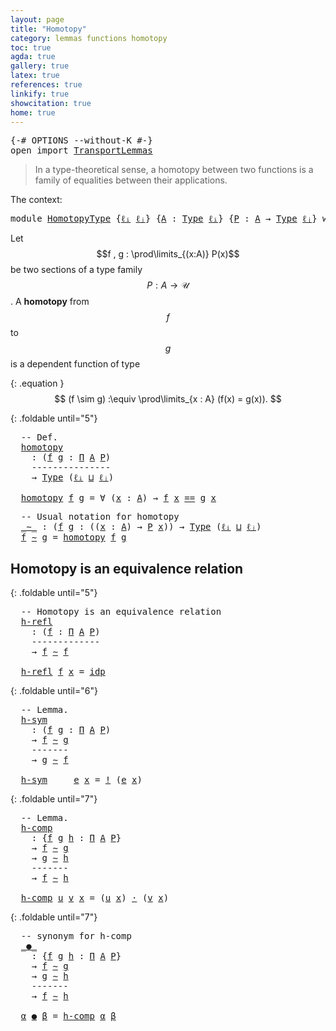 ```yaml
---
layout: page
title: "Homotopy"
category: lemmas functions homotopy
toc: true
agda: true
gallery: true
latex: true
references: true
linkify: true
showcitation: true
home: true
---
```


<div class="hide" >
<pre class="Agda">
<a id="218" class="Symbol">{-#</a> <a id="222" class="Keyword">OPTIONS</a> <a id="230" class="Pragma">--without-K</a> <a id="242" class="Symbol">#-}</a>
<a id="246" class="Keyword">open</a> <a id="251" class="Keyword">import</a> <a id="258" href="TransportLemmas.html" class="Module">TransportLemmas</a>
</pre>
</div>

> In a type-theoretical sense, a homotopy between two
> functions is a family of equalities between their applications.

The context:
<pre class="Agda">
<a id="440" class="Keyword">module</a> <a id="447" href="HomotopyType.html" class="Module">HomotopyType</a> <a id="460" class="Symbol">{</a><a id="461" href="HomotopyType.html#461" class="Bound">ℓᵢ</a> <a id="464" href="HomotopyType.html#464" class="Bound">ℓⱼ</a><a id="466" class="Symbol">}</a> <a id="468" class="Symbol">{</a><a id="469" href="HomotopyType.html#469" class="Bound">A</a> <a id="471" class="Symbol">:</a> <a id="473" href="Intro.html#1593" class="Function">Type</a> <a id="478" href="HomotopyType.html#461" class="Bound">ℓᵢ</a><a id="480" class="Symbol">}</a> <a id="482" class="Symbol">{</a><a id="483" href="HomotopyType.html#483" class="Bound">P</a> <a id="485" class="Symbol">:</a> <a id="487" href="HomotopyType.html#469" class="Bound">A</a> <a id="489" class="Symbol">→</a> <a id="491" href="Intro.html#1593" class="Function">Type</a> <a id="496" href="HomotopyType.html#464" class="Bound">ℓⱼ</a><a id="498" class="Symbol">}</a> <a id="500" class="Keyword">where</a>
</pre>

Let $$f , g : \prod\limits_{(x:A)} P(x)$$ be two sections of a
type family $$P : A \to \mathcal{U}$$. A **homotopy** from $$f$$ to $$g$$
is a dependent function of type

{: .equation }
  $$ (f \sim g) :\equiv \prod\limits_{x : A} (f(x) = g(x)). $$

{: .foldable until="5"}
<pre class="Agda">
  <a id="806" class="Comment">-- Def.</a>
  <a id="homotopy"></a><a id="816" href="HomotopyType.html#816" class="Function">homotopy</a>
    <a id="829" class="Symbol">:</a> <a id="831" class="Symbol">(</a><a id="832" href="HomotopyType.html#832" class="Bound">f</a> <a id="834" href="HomotopyType.html#834" class="Bound">g</a> <a id="836" class="Symbol">:</a> <a id="838" href="BasicTypes.html#1655" class="Function">Π</a> <a id="840" href="HomotopyType.html#469" class="Bound">A</a> <a id="842" href="HomotopyType.html#483" class="Bound">P</a><a id="843" class="Symbol">)</a>
    <a id="849" class="Comment">---------------</a>
    <a id="869" class="Symbol">→</a> <a id="871" href="Intro.html#1593" class="Function">Type</a> <a id="876" class="Symbol">(</a><a id="877" href="HomotopyType.html#461" class="Bound">ℓᵢ</a> <a id="880" href="Agda.Primitive.html#657" class="Primitive Operator">⊔</a> <a id="882" href="HomotopyType.html#464" class="Bound">ℓⱼ</a><a id="884" class="Symbol">)</a>

  <a id="889" href="HomotopyType.html#816" class="Function">homotopy</a> <a id="898" href="HomotopyType.html#898" class="Bound">f</a> <a id="900" href="HomotopyType.html#900" class="Bound">g</a> <a id="902" class="Symbol">=</a> <a id="904" class="Symbol">∀</a> <a id="906" class="Symbol">(</a><a id="907" href="HomotopyType.html#907" class="Bound">x</a> <a id="909" class="Symbol">:</a> <a id="911" href="HomotopyType.html#469" class="Bound">A</a><a id="912" class="Symbol">)</a> <a id="914" class="Symbol">→</a> <a id="916" href="HomotopyType.html#898" class="Bound">f</a> <a id="918" href="HomotopyType.html#907" class="Bound">x</a> <a id="920" href="EqualityType.html#1038" class="Datatype Operator">==</a> <a id="923" href="HomotopyType.html#900" class="Bound">g</a> <a id="925" href="HomotopyType.html#907" class="Bound">x</a>
</pre>

<pre class="Agda">
  <a id="954" class="Comment">-- Usual notation for homotopy</a>
  <a id="_∼_"></a><a id="987" href="HomotopyType.html#987" class="Function Operator">_∼_</a> <a id="991" class="Symbol">:</a> <a id="993" class="Symbol">(</a><a id="994" href="HomotopyType.html#994" class="Bound">f</a> <a id="996" href="HomotopyType.html#996" class="Bound">g</a> <a id="998" class="Symbol">:</a> <a id="1000" class="Symbol">((</a><a id="1002" href="HomotopyType.html#1002" class="Bound">x</a> <a id="1004" class="Symbol">:</a> <a id="1006" href="HomotopyType.html#469" class="Bound">A</a><a id="1007" class="Symbol">)</a> <a id="1009" class="Symbol">→</a> <a id="1011" href="HomotopyType.html#483" class="Bound">P</a> <a id="1013" href="HomotopyType.html#1002" class="Bound">x</a><a id="1014" class="Symbol">))</a> <a id="1017" class="Symbol">→</a> <a id="1019" href="Intro.html#1593" class="Function">Type</a> <a id="1024" class="Symbol">(</a><a id="1025" href="HomotopyType.html#461" class="Bound">ℓᵢ</a> <a id="1028" href="Agda.Primitive.html#657" class="Primitive Operator">⊔</a> <a id="1030" href="HomotopyType.html#464" class="Bound">ℓⱼ</a><a id="1032" class="Symbol">)</a>
  <a id="1036" href="HomotopyType.html#1036" class="Bound">f</a> <a id="1038" href="HomotopyType.html#987" class="Function Operator">∼</a> <a id="1040" href="HomotopyType.html#1040" class="Bound">g</a> <a id="1042" class="Symbol">=</a> <a id="1044" href="HomotopyType.html#816" class="Function">homotopy</a> <a id="1053" href="HomotopyType.html#1036" class="Bound">f</a> <a id="1055" href="HomotopyType.html#1040" class="Bound">g</a>
</pre>



## Homotopy is an equivalence relation


{: .foldable until="5"}
<pre class="Agda">
  <a id="1151" class="Comment">-- Homotopy is an equivalence relation</a>
  <a id="h-refl"></a><a id="1192" href="HomotopyType.html#1192" class="Function">h-refl</a>
    <a id="1203" class="Symbol">:</a> <a id="1205" class="Symbol">(</a><a id="1206" href="HomotopyType.html#1206" class="Bound">f</a> <a id="1208" class="Symbol">:</a> <a id="1210" href="BasicTypes.html#1655" class="Function">Π</a> <a id="1212" href="HomotopyType.html#469" class="Bound">A</a> <a id="1214" href="HomotopyType.html#483" class="Bound">P</a><a id="1215" class="Symbol">)</a>
    <a id="1221" class="Comment">-------------</a>
    <a id="1239" class="Symbol">→</a> <a id="1241" href="HomotopyType.html#1206" class="Bound">f</a> <a id="1243" href="HomotopyType.html#987" class="Function Operator">∼</a> <a id="1245" href="HomotopyType.html#1206" class="Bound">f</a>

  <a id="1250" href="HomotopyType.html#1192" class="Function">h-refl</a> <a id="1257" href="HomotopyType.html#1257" class="Bound">f</a> <a id="1259" href="HomotopyType.html#1259" class="Bound">x</a> <a id="1261" class="Symbol">=</a> <a id="1263" href="EqualityType.html#1093" class="InductiveConstructor">idp</a>
</pre>

{: .foldable until="6"}
<pre class="Agda">
  <a id="1318" class="Comment">-- Lemma.</a>
  <a id="h-sym"></a><a id="1330" href="HomotopyType.html#1330" class="Function">h-sym</a>
    <a id="1340" class="Symbol">:</a> <a id="1342" class="Symbol">(</a><a id="1343" href="HomotopyType.html#1343" class="Bound">f</a> <a id="1345" href="HomotopyType.html#1345" class="Bound">g</a> <a id="1347" class="Symbol">:</a> <a id="1349" href="BasicTypes.html#1655" class="Function">Π</a> <a id="1351" href="HomotopyType.html#469" class="Bound">A</a> <a id="1353" href="HomotopyType.html#483" class="Bound">P</a><a id="1354" class="Symbol">)</a>
    <a id="1360" class="Symbol">→</a> <a id="1362" href="HomotopyType.html#1343" class="Bound">f</a> <a id="1364" href="HomotopyType.html#987" class="Function Operator">∼</a> <a id="1366" href="HomotopyType.html#1345" class="Bound">g</a>
    <a id="1372" class="Comment">-------</a>
    <a id="1384" class="Symbol">→</a> <a id="1386" href="HomotopyType.html#1345" class="Bound">g</a> <a id="1388" href="HomotopyType.html#987" class="Function Operator">∼</a> <a id="1390" href="HomotopyType.html#1343" class="Bound">f</a>

  <a id="1395" href="HomotopyType.html#1330" class="Function">h-sym</a> <a id="1401" class="Symbol">_</a> <a id="1403" class="Symbol">_</a> <a id="1405" href="HomotopyType.html#1405" class="Bound">e</a> <a id="1407" href="HomotopyType.html#1407" class="Bound">x</a> <a id="1409" class="Symbol">=</a> <a id="1411" href="EqualityType.html#2702" class="Function Operator">!</a> <a id="1413" class="Symbol">(</a><a id="1414" href="HomotopyType.html#1405" class="Bound">e</a> <a id="1416" href="HomotopyType.html#1407" class="Bound">x</a><a id="1417" class="Symbol">)</a>
</pre>

{: .foldable until="7"}
<pre class="Agda">
  <a id="1470" class="Comment">-- Lemma.</a>
  <a id="h-comp"></a><a id="1482" href="HomotopyType.html#1482" class="Function">h-comp</a>
    <a id="1493" class="Symbol">:</a> <a id="1495" class="Symbol">{</a><a id="1496" href="HomotopyType.html#1496" class="Bound">f</a> <a id="1498" href="HomotopyType.html#1498" class="Bound">g</a> <a id="1500" href="HomotopyType.html#1500" class="Bound">h</a> <a id="1502" class="Symbol">:</a> <a id="1504" href="BasicTypes.html#1655" class="Function">Π</a> <a id="1506" href="HomotopyType.html#469" class="Bound">A</a> <a id="1508" href="HomotopyType.html#483" class="Bound">P</a><a id="1509" class="Symbol">}</a>
    <a id="1515" class="Symbol">→</a> <a id="1517" href="HomotopyType.html#1496" class="Bound">f</a> <a id="1519" href="HomotopyType.html#987" class="Function Operator">∼</a> <a id="1521" href="HomotopyType.html#1498" class="Bound">g</a>
    <a id="1527" class="Symbol">→</a> <a id="1529" href="HomotopyType.html#1498" class="Bound">g</a> <a id="1531" href="HomotopyType.html#987" class="Function Operator">∼</a> <a id="1533" href="HomotopyType.html#1500" class="Bound">h</a>
    <a id="1539" class="Comment">-------</a>
    <a id="1551" class="Symbol">→</a> <a id="1553" href="HomotopyType.html#1496" class="Bound">f</a> <a id="1555" href="HomotopyType.html#987" class="Function Operator">∼</a> <a id="1557" href="HomotopyType.html#1500" class="Bound">h</a>

  <a id="1562" href="HomotopyType.html#1482" class="Function">h-comp</a> <a id="1569" href="HomotopyType.html#1569" class="Bound">u</a> <a id="1571" href="HomotopyType.html#1571" class="Bound">v</a> <a id="1573" href="HomotopyType.html#1573" class="Bound">x</a> <a id="1575" class="Symbol">=</a> <a id="1577" class="Symbol">(</a><a id="1578" href="HomotopyType.html#1569" class="Bound">u</a> <a id="1580" href="HomotopyType.html#1573" class="Bound">x</a><a id="1581" class="Symbol">)</a> <a id="1583" href="EqualityType.html#2296" class="Function Operator">·</a> <a id="1585" class="Symbol">(</a><a id="1586" href="HomotopyType.html#1571" class="Bound">v</a> <a id="1588" href="HomotopyType.html#1573" class="Bound">x</a><a id="1589" class="Symbol">)</a>
</pre>

{: .foldable until="7"}
<pre class="Agda">
  <a id="1642" class="Comment">-- synonym for h-comp</a>
  <a id="_●_"></a><a id="1666" href="HomotopyType.html#1666" class="Function Operator">_●_</a>
    <a id="1674" class="Symbol">:</a> <a id="1676" class="Symbol">{</a><a id="1677" href="HomotopyType.html#1677" class="Bound">f</a> <a id="1679" href="HomotopyType.html#1679" class="Bound">g</a> <a id="1681" href="HomotopyType.html#1681" class="Bound">h</a> <a id="1683" class="Symbol">:</a> <a id="1685" href="BasicTypes.html#1655" class="Function">Π</a> <a id="1687" href="HomotopyType.html#469" class="Bound">A</a> <a id="1689" href="HomotopyType.html#483" class="Bound">P</a><a id="1690" class="Symbol">}</a>
    <a id="1696" class="Symbol">→</a> <a id="1698" href="HomotopyType.html#1677" class="Bound">f</a> <a id="1700" href="HomotopyType.html#987" class="Function Operator">∼</a> <a id="1702" href="HomotopyType.html#1679" class="Bound">g</a>
    <a id="1708" class="Symbol">→</a> <a id="1710" href="HomotopyType.html#1679" class="Bound">g</a> <a id="1712" href="HomotopyType.html#987" class="Function Operator">∼</a> <a id="1714" href="HomotopyType.html#1681" class="Bound">h</a>
    <a id="1720" class="Comment">-------</a>
    <a id="1732" class="Symbol">→</a> <a id="1734" href="HomotopyType.html#1677" class="Bound">f</a> <a id="1736" href="HomotopyType.html#987" class="Function Operator">∼</a> <a id="1738" href="HomotopyType.html#1681" class="Bound">h</a>

  <a id="1743" href="HomotopyType.html#1743" class="Bound">α</a> <a id="1745" href="HomotopyType.html#1666" class="Function Operator">●</a> <a id="1747" href="HomotopyType.html#1747" class="Bound">β</a> <a id="1749" class="Symbol">=</a> <a id="1751" href="HomotopyType.html#1482" class="Function">h-comp</a> <a id="1758" href="HomotopyType.html#1743" class="Bound">α</a> <a id="1760" href="HomotopyType.html#1747" class="Bound">β</a>
</pre>
